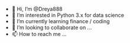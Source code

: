 - 👋 Hi, I’m @Dreya888
- 👀 I’m interested in Python 3.x for data science
- 🌱 I’m currently learning finance / coding
- 💞️ I’m looking to collaborate on ...
- 📫 How to reach me ...

<!---
Dreya888/Dreya888 is a ✨ special ✨ repository because its `README.md` (this file) appears on your GitHub profile.
You can click the Preview link to take a look at your changes.
--->
